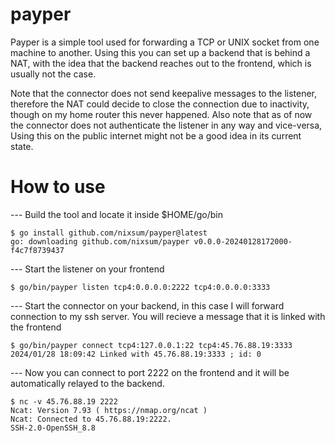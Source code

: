 # payper

Payper is a simple tool used for forwarding a TCP or UNIX socket from one machine to another.
Using this you can set up a backend that is behind a NAT, with the idea that the backend reaches out to the frontend, which is usually not the case.

Note that the connector does not send keepalive messages to the listener, therefore the NAT could decide to close the connection due to inactivity, though on my home router this never happened.
Also note that as of now the connector does not authenticate the listener in any way and vice-versa, Using this on the public internet might not be a good idea in its current state.

# How to use

--- Build the tool and locate it inside \$HOME/go/bin
```
$ go install github.com/nixsum/payper@latest
go: downloading github.com/nixsum/payper v0.0.0-20240128172000-f4c7f8739437
```
--- Start the listener on your frontend
```
$ go/bin/payper listen tcp4:0.0.0.0:2222 tcp4:0.0.0.0:3333
```
--- Start the connector on your backend, in this case I will forward connection to my ssh server. You will recieve a message that it is linked with the frontend
```
$ go/bin/payper connect tcp4:127.0.0.1:22 tcp4:45.76.88.19:3333
2024/01/28 18:09:42 Linked with 45.76.88.19:3333 ; id: 0
```

--- Now you can connect to port 2222 on the frontend and it will be automatically relayed to the backend.
```
$ nc -v 45.76.88.19 2222
Ncat: Version 7.93 ( https://nmap.org/ncat )
Ncat: Connected to 45.76.88.19:2222.
SSH-2.0-OpenSSH_8.8
```

